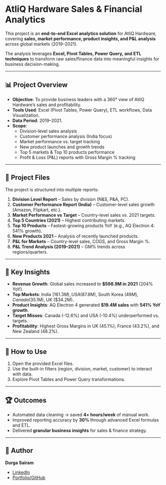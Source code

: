 # AtliQ Hardware Sales & Financial Analytics

This project is an **end-to-end Excel analytics solution** for AtliQ Hardware, covering **sales, market performance, product insights, and P&L analysis** across global markets (2019–2021).  

The analysis leverages **Excel, Pivot Tables, Power Query, and ETL techniques** to transform raw sales/finance data into meaningful insights for business decision-making.  

---

## 📊 Project Overview
- **Objective**: To provide business leaders with a 360° view of AtliQ Hardware’s sales and profitability.  
- **Tools Used**: Excel (Pivot Tables, Power Query), ETL workflows, Data Visualization.  
- **Data Period**: 2019–2021.  
- **Scope**:
  - Division-level sales analysis  
  - Customer performance analysis (India focus)  
  - Market performance vs. target tracking  
  - New product launches and growth trends  
  - Top 5 markets & Top 10 products performance  
  - Profit & Loss (P&L) reports with Gross Margin % tracking  

---

## 📂 Project Files
The project is structured into multiple reports:

1. **Division Level Report** – Sales by division (N&S, P&A, PC).  
2. **Customer Performance Report (India)** – Customer-level sales growth (Amazon, Flipkart, etc.).  
3. **Market Performance vs Target** – Country-level sales vs. 2021 targets.  
4. **Top 5 Countries (2021)** – Highest contributing markets.  
5. **Top 10 Products** – Fastest-growing products YoY (e.g., AQ Electron 4: 541% growth).  
6. **New Products 2021** – Analysis of recently launched products.  
7. **P&L for Markets** – Country-level sales, COGS, and Gross Margin %.  
8. **P&L Trend Analysis (2019–2021)** – GM% trends across regions/quarters.  

---

## 🚀 Key Insights
- **Revenue Growth**: Global sales increased to **$598.9M in 2021** (204% YoY).  
- **Top Markets**: India ($161.3M), USA ($87.8M), South Korea ($49M), Canada ($35.1M), UK ($34.2M).  
- **Product Insights**: AQ Electron 4 generated **$19.4M sales** with **541% YoY growth**.  
- **Target Misses**: Canada (-12.6%) and USA (-10.4%) underperformed vs. targets.  
- **Profitability**: Highest Gross Margins in UK (45.1%), France (43.2%), and New Zealand (48.2%).  
---

## 📌 How to Use
1. Open the provided Excel files.  
2. Use the built-in filters (region, division, market, customer) to interact with data.  
3. Explore Pivot Tables and Power Query transformations.  

---

## 🏆 Outcomes
- Automated data cleaning → saved **4+ hours/week** of manual work.  
- Improved reporting accuracy by **30%** through advanced Excel formulas and ETL.  
- Delivered **granular business insights** for sales & finance strategy.  

---

## 🔗 Author
**Durga Sairam**  
- [LinkedIn](https://www.linkedin.com/in/durga-sairam-a35b00291/)  
- [Portfolio/GitHub](your-github-url)  

